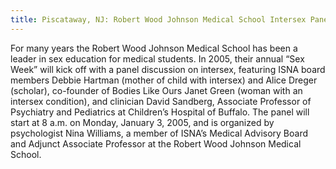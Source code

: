 ```yaml
---
title: Piscataway, NJ: Robert Wood Johnson Medical School Intersex Panel
---
```


For many years the Robert Wood Johnson Medical School has been a leader in sex education for medical students. In 2005, their annual &#8220;Sex Week&#8221; will kick off with a panel discussion on intersex, featuring <span class="caps">ISNA</span> board members Debbie Hartman (mother of child with intersex) and Alice Dreger (scholar), co-founder of Bodies Like Ours Janet Green (woman with an intersex condition), and clinician David Sandberg, Associate Professor of Psychiatry and Pediatrics at Children&#8217;s Hospital of Buffalo. The panel will start at 8 a.m. on Monday, January 3, 2005, and is organized by psychologist Nina Williams, a member of <span class="caps">ISNA</span>&#8217;s Medical Advisory Board and Adjunct Associate Professor at the Robert Wood Johnson Medical School.